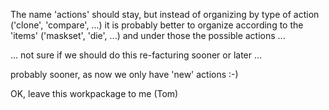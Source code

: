The name 'actions' should stay, but instead of organizing by
type of action ('clone', 'compare', ...) it is probably better to organize
according to the 'items' ('maskset', 'die', ...) and under those the possible
actions ...

... not sure if we should do this re-facturing sooner or later ...

probably sooner, as now we only have 'new' actions :-)

OK, leave this workpackage to me (Tom)


